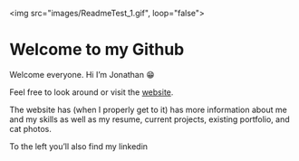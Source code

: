 <img src="images/ReadmeTest_1.gif", loop="false">

# Welcome to my Github

Welcome everyone. Hi I’m Jonathan 😁

Feel free to look around or visit the
[website](https://jonathanmbarnes.github.io/).

The website has (when I properly get to it) has more information about
me and my skills as well as my resume, current projects, existing
portfolio, and cat photos.

To the left you’ll also find my linkedin
